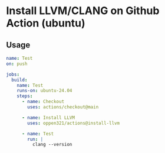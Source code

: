 # Install LLVM/CLANG on Github Action (ubuntu)

## Usage

```yaml
name: Test
on: push

jobs:
  build:
    name: Test
    runs-on: ubuntu-24.04
    steps:
      - name: Checkout
        uses: actions/checkout@main

      - name: Install LLVM
        uses: oppen321/actions@install-llvm

      - name: Test
        run: |
          clang --version
```
